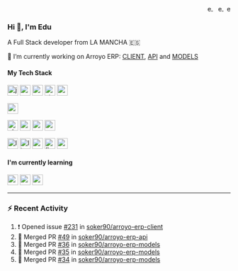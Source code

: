 <p align="right">
   <a href="https://twitter.com/eduparra90" target="blank" style='margin-right:4px'>
    <img align="center" src="https://cdn.jsdelivr.net/npm/simple-icons@3.0.1/icons/twitter.svg" alt="eduparra90" height="16px" width="16px" />
  </a>
  <a href="https://www.linkedin.com/in/eduardoparramazuecos/" target="blank">
    <img align="center" src="https://cdn.jsdelivr.net/npm/simple-icons@3.0.1/icons/linkedin.svg" alt="eduardoparramazuecos" height="16px" width="16px" />
  </a>
  <a href="http://www.eduardoparra.es/" target="blank">
    <img align="center" src="https://cdn.jsdelivr.net/npm/simple-icons@3.0.1/icons/blogger.svg" alt="eduardoparra.es" height="16px" width="16px" />
  </a>
</p>

### Hi 👋, I'm Edu 

A Full Stack developer from LA MANCHA 🇪🇸

🔭 I’m currently working on Arroyo ERP: [CLIENT](https://github.com/soker90/arroyo-erp-client), [API](https://github.com/soker90/arroyo-erp-api) and [MODELS](https://github.com/soker90/arroyo-erp-models)

#### My Tech Stack
<p align="left">
  <img src="https://devicons.github.io/devicon/devicon.git/icons/javascript/javascript-original.svg" alt="javascript" width="24px" height="24px"/>
  <img src="https://devicons.github.io/devicon/devicon.git/icons/react/react-original-wordmark.svg" alt="react" width="24px" height="24px"/>
  <img src="https://devicons.github.io/devicon/devicon.git/icons/redux/redux-original.svg" alt="redux" width="24px" height="24px"/>
  <img src="https://bestofjs.org/logos/storybook.svg" alt="storybook" width="24px" height="24px"/>
  <img src="https://bestofjs.org/logos/cypress.svg" alt="cypress" width="24px" height="24px"/>
</p>
<p align="left">
  <img src="https://devicons.github.io/devicon/devicon.git/icons/python/python-original.svg" alt="python" width="24px" height="24px"/>
</p>

<p align="left">
  <img src="https://devicons.github.io/devicon/devicon.git/icons/php/php-plain.svg" alt="php" width="24px" height="24px"/>
  <img src="https://devicons.github.io/devicon/devicon.git/icons/codeigniter/codeigniter-plain.svg" alt="codeigniter" width="24px" height="24px"/>
  <img src="https://devicons.github.io/devicon/devicon.git/icons/symfony/symfony-original.svg" alt="symfony" width="24px" height="24px"/>  
  <img src="https://devicons.github.io/devicon/devicon.git/icons/mysql/mysql-original.svg" alt="mysql" width="24px" height="24px"/>
</p>


<p align="left">
  <img src="https://upload.wikimedia.org/wikipedia/commons/4/42/Love_Heart_SVG.svg" alt="love" width="24px" height="24px"/>
  <img src="https://devicons.github.io/devicon/devicon.git/icons/linux/linux-original.svg" alt="linux" width="24px" height="24px"/>
  <img src="https://symbols.getvecta.com/stencil_74/94_arch-linux-icon.ef027ae7a3.svg" alt="archlinux" width="24px" height="24px"/>  
  <img src="https://devicons.github.io/devicon/devicon.git/icons/firefox/firefox-original.svg" alt="firefox" width="24px" height="24px"/>  
  <img src="https://upload.wikimedia.org/wikipedia/commons/3/39/Gnomelogo-footprint.svg" alt="gnome" width="24px" height="24px"/>
</p>

#### I'm currently learning


<p align="left">
  <img src="https://devicons.github.io/devicon/devicon.git/icons/nodejs/nodejs-original-wordmark.svg" alt="nodejs" width="24px" height="24px"/>
  <img src="https://devicons.github.io/devicon/devicon.git/icons/express/express-original-wordmark.svg" alt="express" width="24px" height="24px"/>
  <img src="https://devicons.github.io/devicon/devicon.git/icons/mongodb/mongodb-original.svg" alt="mongodb" width="24px" height="24px"/>  
</p>

---

### :zap: Recent Activity

<!--START_SECTION:activity-->
1. ❗️ Opened issue [#231](https://github.com//soker90/arroyo-erp-client/issues/231) in [soker90/arroyo-erp-client](https://github.com//soker90/arroyo-erp-client)
2. 🎉 Merged PR [#49](https://github.com//soker90/arroyo-erp-api/pull/49) in [soker90/arroyo-erp-api](https://github.com//soker90/arroyo-erp-api)
3. 🎉 Merged PR [#36](https://github.com//soker90/arroyo-erp-models/pull/36) in [soker90/arroyo-erp-models](https://github.com//soker90/arroyo-erp-models)
4. 🎉 Merged PR [#35](https://github.com//soker90/arroyo-erp-models/pull/35) in [soker90/arroyo-erp-models](https://github.com//soker90/arroyo-erp-models)
5. 🎉 Merged PR [#34](https://github.com//soker90/arroyo-erp-models/pull/34) in [soker90/arroyo-erp-models](https://github.com//soker90/arroyo-erp-models)
<!--END_SECTION:activity-->


<!--
**soker90/soker90** is a ✨ _special_ ✨ repository because its `README.md` (this file) appears on your GitHub profile.

Here are some ideas to get you started:

- 🔭 I’m currently working on Arroyo ERP: [CLIENT](https://github.com/soker90/arroyo-erp-client), [API](https://github.com/soker90/arroyo-erp-api) and [MODELS](https://github.com/soker90/arroyo-erp-models)
- 🌱 I’m currently learning Node.js and Express
- 💬 Ask me about ...
- 📫 How to reach me: ...
- 😄 Pronouns: ...
- ⚡ Fun fact: ...
-->
